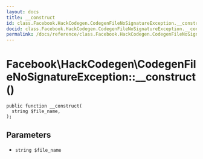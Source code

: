 ```yaml
---
layout: docs
title: __construct
id: class.Facebook.HackCodegen.CodegenFileNoSignatureException.__construct
docid: class.Facebook.HackCodegen.CodegenFileNoSignatureException.__construct
permalink: /docs/reference/class.Facebook.HackCodegen.CodegenFileNoSignatureException.__construct/
---
```

# Facebook\\HackCodegen\\CodegenFileNoSignatureException::__construct()




``` Hack
public function __construct(
  string $file_name,
);
```




## Parameters




+ ` string $file_name `